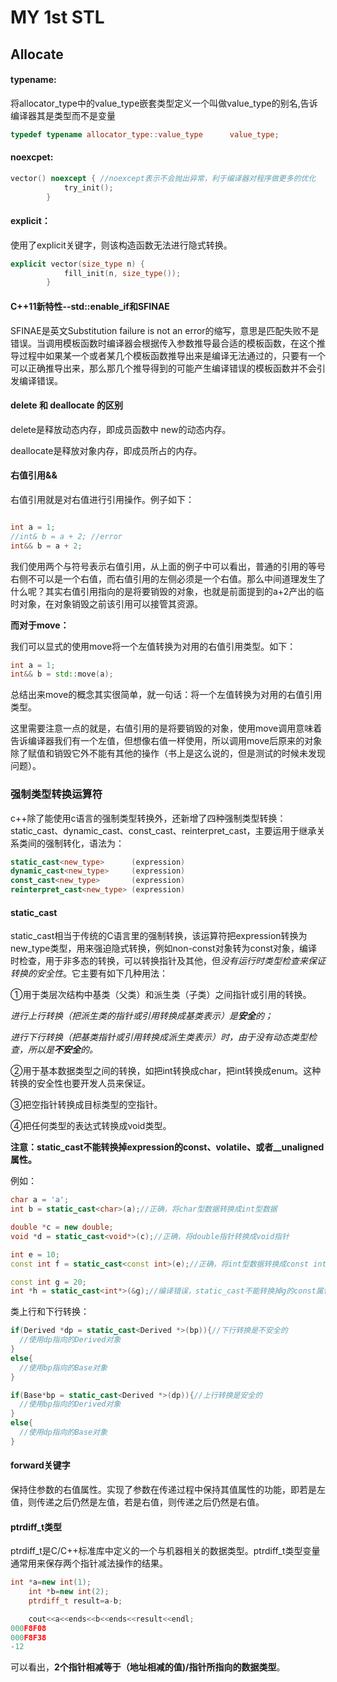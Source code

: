 # MY 1st STL

## Allocate

#### **typename**:

将allocator_type中的value_type嵌套类型定义一个叫做value_type的别名,告诉编译器其是类型而不是变量

```c++
typedef typename allocator_type::value_type      value_type;
```

#### **noexcpet**:

```c++
vector() noexcept { //noexcept表示不会抛出异常，利于编译器对程序做更多的优化
			try_init();
		}
```

#### **explicit**：

使用了explicit关键字，则该构造函数无法进行隐式转换。

```c++
explicit vector(size_type n) {
			fill_init(n, size_type());
		}
```

#### C++11新特性--std::enable_if和SFINAE

 SFINAE是英文Substitution failure is not an error的缩写，意思是匹配失败不是错误。当调用模板函数时编译器会根据传入参数推导最合适的模板函数，在这个推导过程中如果某一个或者某几个模板函数推导出来是编译无法通过的，只要有一个可以正确推导出来，那么那几个推导得到的可能产生编译错误的模板函数并不会引发编译错误。

#### delete 和 deallocate 的区别

delete是释放动态内存，即成员函数中 new的动态内存。

deallocate是释放对象内存，即成员所占的内存。

#### 右值引用&&

右值引用就是对右值进行引用操作。例子如下：

```c++

int a = 1;
//int& b = a + 2; //error
int&& b = a + 2;

```

我们使用两个与符号表示右值引用，从上面的例子中可以看出，普通的引用的等号右侧不可以是一个右值，而右值引用的左侧必须是一个右值。那么中间道理发生了什么呢？其实右值引用指向的是将要销毁的对象，也就是前面提到的a+2产出的临时对象，在对象销毁之前该引用可以接管其资源。

**而对于move：**

我们可以显式的使用move将一个左值转换为对用的右值引用类型。如下：

```c++
int a = 1;
int&& b = std::move(a);
```

总结出来move的概念其实很简单，就一句话：将一个左值转换为对用的右值引用类型。

这里需要注意一点的就是，右值引用的是将要销毁的对象，使用move调用意味着告诉编译器我们有一个左值，但想像右值一样使用，所以调用move后原来的对象除了赋值和销毁它外不能有其他的操作（书上是这么说的，但是测试的时候未发现问题）。

### 强制类型转换运算符

c++除了能使用c语言的强制类型转换外，还新增了四种强制类型转换：static_cast、dynamic_cast、const_cast、reinterpret_cast，主要运用于继承关系类间的强制转化，语法为：

```c++
static_cast<new_type>      (expression)
dynamic_cast<new_type>     (expression) 
const_cast<new_type>       (expression) 
reinterpret_cast<new_type> (expression)
```

#### static_cast

static_cast相当于传统的C语言里的强制转换，该运算符把expression转换为new_type类型，用来强迫隐式转换，例如non-const对象转为const对象，编译时检查，用于非多态的转换，可以转换指针及其他，但*没有运行时类型检查来保证转换的安全性*。它主要有如下几种用法：

①用于类层次结构中基类（父类）和派生类（子类）之间指针或引用的转换。

*进行上行转换（把派生类的指针或引用转换成基类表示）是**安全**的；*

*进行下行转换（把基类指针或引用转换成派生类表示）时，由于没有动态类型检查，所以是**不安全**的。*

②用于基本数据类型之间的转换，如把int转换成char，把int转换成enum。这种转换的安全性也要开发人员来保证。

③把空指针转换成目标类型的空指针。

④把任何类型的表达式转换成void类型。

**注意：static_cast不能转换掉expression的const、volatile、或者__unaligned属性。**

例如： 

```c++
char a = 'a';
int b = static_cast<char>(a);//正确，将char型数据转换成int型数据

double *c = new double;
void *d = static_cast<void*>(c);//正确，将double指针转换成void指针

int e = 10;
const int f = static_cast<const int>(e);//正确，将int型数据转换成const int型数据

const int g = 20;
int *h = static_cast<int*>(&g);//编译错误，static_cast不能转换掉g的const属性
```

类上行和下行转换：

```c++
if(Derived *dp = static_cast<Derived *>(bp)){//下行转换是不安全的
  //使用dp指向的Derived对象  
}
else{
  //使用bp指向的Base对象  
}

if(Base*bp = static_cast<Derived *>(dp)){//上行转换是安全的
  //使用bp指向的Derived对象  
}
else{
  //使用dp指向的Base对象  
}
```

#### forward关键字

保持住参数的右值属性。实现了参数在传递过程中保持其值属性的功能，即若是左值，则传递之后仍然是左值，若是右值，则传递之后仍然是右值。

#### ptrdiff_t类型

ptrdiff_t是C/C++标准库中定义的一个与机器相关的数据类型。ptrdiff_t类型变量通常用来保存两个指针减法操作的结果。

```c++
int *a=new int(1);
    int *b=new int(2);
    ptrdiff_t result=a-b;

    cout<<a<<ends<<b<<ends<<result<<endl;
000F8F08
000F8F38
-12
```

可以看出，**2个指针相减等于（地址相减的值)/指针所指向的数据类型**。